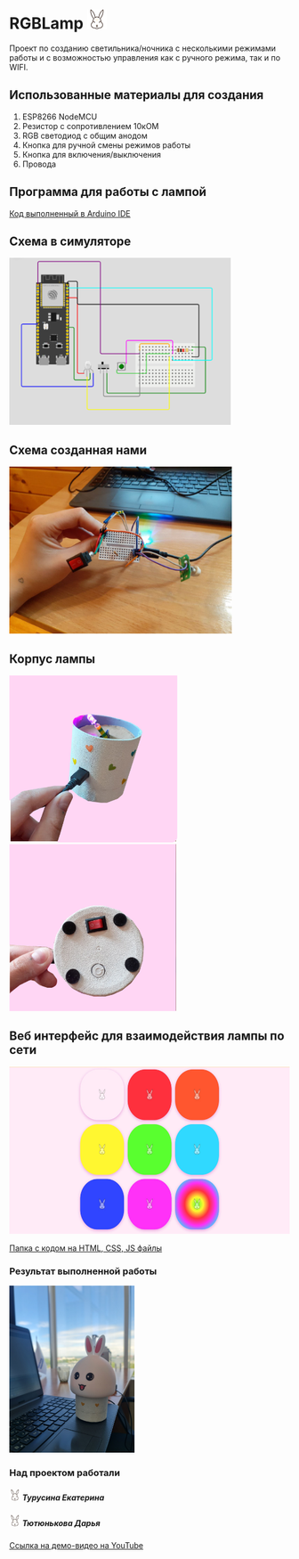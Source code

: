 # RGBLamp <img src="https://github.com/DariaTui/RGBLamp/blob/main/data/rabbit.png" height="35"/>

Проект по созданию светильника/ночника с несколькими режимами работы и с возможностью управления как с ручного режима, так и по WIFI.
<h2>Использованные материалы для создания</h2>

1. ESP8266 NodeMCU
2. Резистор с сопротивлением 10кОМ
3. RGB светодиод с общим анодом
4. Кнопка для ручной смены режимов работы
5. Кнопка для включения/выключения
6. Провода
<h2>Программа для работы с лампой</h2>

[Код выполненный в Arduino IDE](https://github.com/DariaTui/RGBLamp/blob/main/rabbitRGB_lamp.ino)
<h2>Схема в симуляторе</h2>
<img src="https://github.com/DariaTui/RGBLamp/blob/main/result/simulate_scheme.png" height="300"/>
<h2>Схема созданная нами</h2>
<img src="https://github.com/DariaTui/RGBLamp/blob/main/result/scheme.jpg" height="300"/>
<h2>Корпус лампы</h2>
<img src="https://github.com/DariaTui/RGBLamp/blob/main/result/box.jpg" height="300"/>
<img src="https://github.com/DariaTui/RGBLamp/blob/main/result/box_down.jpg" height="300"/>
<h2>Веб интерфейс для взаимодействия лампы по сети</h2>
<img src="https://github.com/DariaTui/RGBLamp/blob/main/result/web.jpg" height="300"/>

[Папка с кодом на HTML, CSS, JS файлы](https://github.com/DariaTui/RGBLamp/tree/main/data)

### Результат выполненной работы
<img src="https://github.com/DariaTui/RGBLamp/blob/main/result/fullRabbit.jpg" height="300"/> 

### Над проектом работали 

##### <img src="https://github.com/DariaTui/RGBLamp/blob/main/data/rabbit.png" height="20"/>  Турусина Екатерина 
##### <img src="https://github.com/DariaTui/RGBLamp/blob/main/data/rabbit.png" height="20"/> Тютюнькова Дарья 

[Ссылка на демо-видео на YouTube](https://youtu.be/Q4jHd2ZgEUA)
